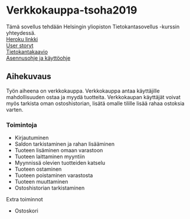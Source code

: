 # Verkkokauppa-tsoha2019 
Tämä sovellus tehdään Helsingin yliopiston Tietokantasovellus -kurssin yhteydessä.  
[Heroku linkki](https://pacific-springs-85242.herokuapp.com)  
[User storyt](https://github.com/alemati/verkkokauppa/blob/master/documentation/UserStoryt.md)  
[Tietokantakaavio](https://github.com/alemati/verkkokauppa/blob/master/documentation/Tietokantakaavio.md)  
[Asennusohje ja käyttöohje](https://github.com/alemati/verkkokauppa/blob/master/documentation/Asennusohje%20ja%20k%C3%A4ytt%C3%B6ohje.md)  
## Aihekuvaus 
Työn aiheena on verkkokauppa. Verkkokauppa antaa käyttäjille mahdollisuuden ostaa ja myydä tuotteita. Verkkokaupan käyttäjät voivat myös tarkista oman ostoshistorian, lisätä omalle tilille lisää rahaa ostoksia varten. 
### Toimintoja
* Kirjautuminen  
* Saldon tarkistaminen ja rahan lisääminen  
* Tuoteen lisäminen omaan varastoon
* Tuoteen laittaminen myyntiin
* Myynnissä olevien tuotteiden katselu
* Tuoteen ostaminen
* Tuoteen poistaminen varastosta
* Tuoteen muuttaminen
* Ostoshistorian tarkistaminen  
  
Extra toiminnot  
* Ostoskori  


